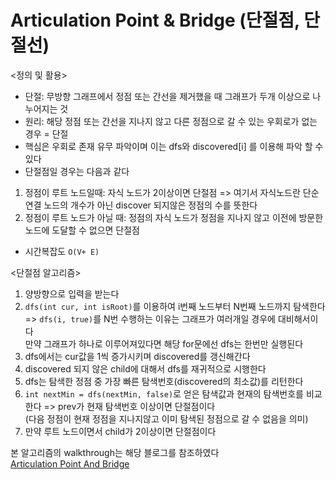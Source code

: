 # Articulation Point & Bridge (단절점, 단절선)

<정의 및 활용>
- 단절: 무방향 그래프에서 정점 또는 간선을 제거했을 때 그래프가 두개 이상으로 나누어지는 것
- 원리: 해당 정점 또는 간선을 지나지 않고 다른 정점으로 갈 수 있는 우회로가 없는경우 = 단절
- 핵심은 우회로 존재 유무 파악이며 이는 dfs와 discovered[i] 를 이용해 파악 할 수 있다
- 단절점일 경우는 다음과 같다
1. 정점이 루트 노드일때: 자식 노드가 2이상이면 단절점
=> 여기서 자식노드란 단순 연결 노드의 개수가 아닌 discover 되지않은 정점의 수를 뜻한다
2. 정점이 루트 노드가 아닐 때: 정점의 자식 노드가 정점을 지나지 않고 이전에 방문한 노드에 도달할 수 없으면 단절점
- 시간복잡도 `O(V+ E)`

<단절점 알고리즘>
1. 양방향으로 입력을 받는다
2. `dfs(int cur, int isRoot)`를 이용하여 i번째 노드부터 N번째 노드까지 탐색한다
=> `dfs(i, true)`를 N번 수행하는 이유는 그래프가 여러개일 경우에 대비해서이다<br>
만약 그래프가 하나로 이루어져있다면 해당 for문에선 dfs는 한번만 실행된다
3. dfs에서는 cur값을 1씩 증가시키며 discovered를 갱신해간다
4. discovered 되지 않은 child에 대해서 dfs를 재귀적으로 시행한다
5. dfs는 탐색한 정점 중 가장 빠른 탐색번호(discovered의 최소값)를 리턴한다
6. `int nextMin = dfs(nextMin, false)`로 얻은 탐색값과 현재의 탐색번호를 비교한다
=> prev가 현재 탐색번호 이상이면 단절점이다<br>
(다음 정점이 현재 정점을 지나지않고 이미 탐색된 정점으로 갈 수 없음을 의미)
7. 만약 루트 노드이면서 child가 2이상이면 단절점이다


본 알고리즘의 walkthrough는 해당 블로그를 참조하였다<br>
[Articulation Point And Bridge](https://bowbowbow.tistory.com/3)